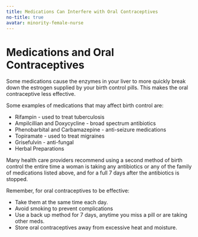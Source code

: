 ```yaml
---
title: Medications Can Interfere with Oral Contraceptives
no-title: true
avatar: minority-female-nurse
---
```


Medications and Oral Contraceptives
===================================

Some medications cause the enzymes in your liver to more quickly break
down the estrogen supplied by your birth control pills. This makes the
oral contraceptive less effective.

Some examples of medications that may affect birth control are:

- Rifampin - used to treat tuberculosis
- Ampilcillian and Doxycycline - broad spectrum antibiotics
- Phenobarbital and Carbamazepine - anti-seizure medications
- Topiramate - used to treat migraines
- Grisefulvin - anti-fungal
- Herbal Preparations

Many health care providers recommend using a second method of birth
control the entire time a woman is taking any antibiotics or any of the
family of medications listed above, and for a full 7 days after the
antibiotics is stopped.

Remember, for oral contraceptives to be effective:

- Take them at the same time each day.
- Avoid smoking to prevent complications
- Use a back up method for 7 days, anytime you miss a pill or are taking
  other meds.
- Store oral contraceptives away from excessive heat and moisture.

